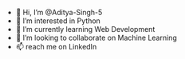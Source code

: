 - 👋 Hi, I’m @Aditya-Singh-5
- 👀 I’m interested in Python
- 🌱 I’m currently learning Web Development
- 💞️ I’m looking to collaborate on Machine Learning
- 📫 reach me on LinkedIn

<!---
Aditya-Singh-5/Aditya-Singh-5 is a ✨ special ✨ repository because its `README.md` (this file) appears on your GitHub profile.
You can click the Preview link to take a look at your changes.
--->
